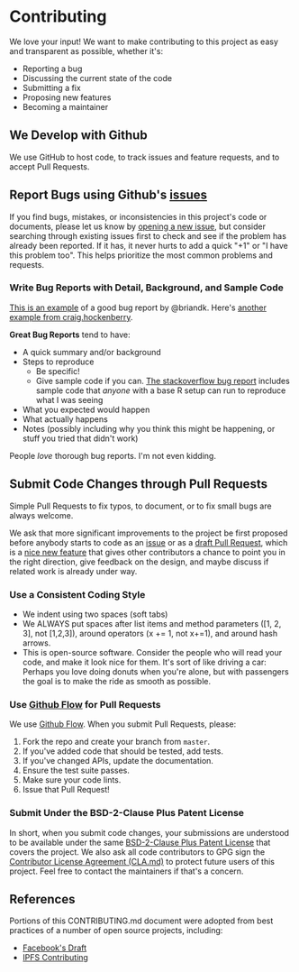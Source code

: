# Contributing

We love your input! We want to make contributing to this project as easy and transparent as possible, whether it's:

- Reporting a bug
- Discussing the current state of the code
- Submitting a fix
- Proposing new features
- Becoming a maintainer

## We Develop with Github
We use GitHub to host code, to track issues and feature requests, and to accept Pull Requests.

## Report Bugs using Github's [issues](https://github.com/briandk/transcriptase-atom/issues)

If you find bugs, mistakes, or inconsistencies in this project's code or documents, please let us know by [opening a new issue](./issues), but consider searching through existing issues first to check and see if the problem has already been reported. If it has, it never hurts to add a quick "+1" or "I have this problem too". This helps prioritize the most common problems and requests.

### Write Bug Reports with Detail, Background, and Sample Code

[This is an example](http://stackoverflow.com/q/12488905/180626) of a good bug report by @briandk. Here's [another example from craig.hockenberry](http://www.openradar.me/11905408).

**Great Bug Reports** tend to have:

- A quick summary and/or background
- Steps to reproduce
  - Be specific!
  - Give sample code if you can. [The stackoverflow bug report](http://stackoverflow.com/q/12488905/180626) includes sample code that *anyone* with a base R setup can run to reproduce what I was seeing
- What you expected would happen
- What actually happens
- Notes (possibly including why you think this might be happening, or stuff you tried that didn't work)

People *love* thorough bug reports. I'm not even kidding.

## Submit Code Changes through Pull Requests

Simple Pull Requests to fix typos, to document, or to fix small bugs are always welcome.

We ask that more significant improvements to the project be first proposed before anybody starts to code as an [issue](./issues) or as a [draft Pull Request](./pulls), which is a [nice new feature](https://github.blog/2019-02-14-introducing-draft-pull-requests/) that gives other contributors a chance to point you in the right direction, give feedback on the design, and maybe discuss if related work is already under way.

### Use a Consistent Coding Style

* We indent using two spaces (soft tabs)
* We ALWAYS put spaces after list items and method parameters ([1, 2, 3], not [1,2,3]), around operators (x += 1, not x+=1), and around hash arrows.
* This is open-source software. Consider the people who will read your code, and make it look nice for them. It's sort of like driving a car: Perhaps you love doing donuts when you're alone, but with passengers the goal is to make the ride as smooth as possible.

### Use [Github Flow](https://guides.github.com/introduction/flow/index.html) for Pull Requests

We use [Github Flow](https://guides.github.com/introduction/flow/index.html). When you submit Pull Requests, please:

1. Fork the repo and create your branch from `master`.
2. If you've added code that should be tested, add tests.
3. If you've changed APIs, update the documentation.
4. Ensure the test suite passes.
5. Make sure your code lints.
6. Issue that Pull Request!

### Submit Under the BSD-2-Clause Plus Patent License

In short, when you submit code changes, your submissions are understood to be available under the same [BSD-2-Clause Plus Patent License](./LICENSE.md) that covers the project. We also ask all code contributors to GPG sign the [Contributor License Agreement (CLA.md)](./CLA.md) to protect future users of this project. Feel free to contact the maintainers if that's a concern.

## References

Portions of this CONTRIBUTING.md document were adopted from best practices of a number of open source projects, including:
* [Facebook's Draft](https://github.com/facebook/draft-js/blob/a9316a723f9e918afde44dea68b5f9f39b7d9b00/CONTRIBUTING.md)
* [IPFS Contributing](https://github.com/ipfs/community/blob/master/CONTRIBUTING.md)
